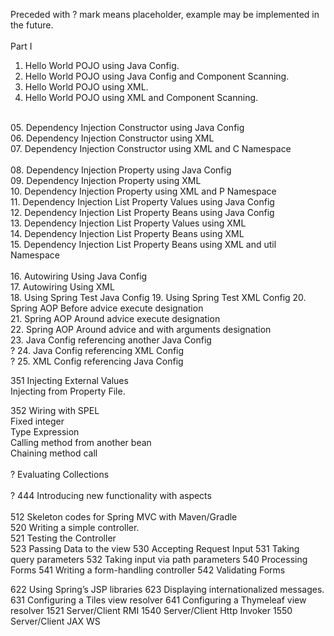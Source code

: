 Preceded with ? mark means placeholder, example may be implemented in the future.<br/>
<br/>
Part I<br/>
01. Hello World POJO using Java Config.<br/>
02. Hello World POJO using Java Config and Component Scanning.<br/>
03. Hello World POJO using XML.<br/>
04. Hello World POJO using XML and Component Scanning.<br/>
<br/>
05. Dependency Injection Constructor using Java Config<br/>
06. Dependency Injection Constructor using XML<br/>
07. Dependency Injection Constructor using XML and C Namespace <br/>
<br/>
08. Dependency Injection Property using Java Config<br/>
09. Dependency Injection Property using XML<br/>
10. Dependency Injection Property using XML and P Namespace<br/>
11. Dependency Injection List Property Values using Java Config<br/>
12. Dependency Injection List Property Beans using Java Config<br/>
13. Dependency Injection List Property Values using XML<br/>
14. Dependency Injection List Property Beans using XML<br/>
15. Dependency Injection List Property Beans using XML and util Namespace<br/>
<br/>
16. Autowiring Using Java Config<br/>
17. Autowiring Using XML<br/>
18. Using Spring Test Java Config
19. Using Spring Test XML Config
20. Spring AOP Before advice execute designation<br/>
21. Spring AOP Around advice execute designation<br/>
22. Spring AOP Around advice and with arguments designation<br/>
23. Java Config referencing another Java Config<br/>
? 24. Java Config referencing XML Config<br/>
? 25. XML Config referencing Java Config<br/>

351 Injecting External Values<br/>
	Injecting from Property File.


352 Wiring with SPEL<br/>
	Fixed integer<br/>
	Type Expression<br/>
	Calling method from another bean<br/>
	Chaining method call<br/>
<br/>
?	Evaluating Collections<br/>
<br/>
? 444 Introducing new functionality with aspects<br/>
<br/>
512 Skeleton codes for Spring MVC with Maven/Gradle<br/>
520 Writing a simple controller.<br/>
521 Testing the Controller<br/>
523 Passing Data to the view
530 Accepting Request Input
531 Taking query parameters
532 Taking input via path parameters
540 Processing Forms
541 Writing a form-handling controller
542 Validating Forms

622 Using Spring’s JSP libraries
623 Displaying internationalized messages.
631 Configuring a Tiles view resolver
641 Configuring a Thymeleaf view resolver
1521 Server/Client RMI
1540 Server/Client Http Invoker
1550 Server/Client JAX WS


